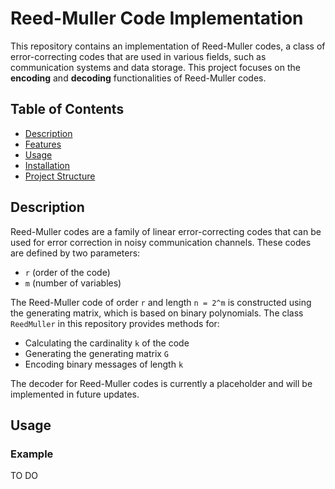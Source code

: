 # Reed-Muller Code Implementation

This repository contains an implementation of Reed-Muller codes, a class of error-correcting codes that are used in various fields, such as communication systems and data storage. This project focuses on the **encoding** and **decoding** functionalities of Reed-Muller codes. 

## Table of Contents

- [Description](#description)
- [Features](#features)
- [Usage](#usage)
- [Installation](#installation)
- [Project Structure](#project-structure)


## Description

Reed-Muller codes are a family of linear error-correcting codes that can be used for error correction in noisy communication channels. These codes are defined by two parameters:
- `r` (order of the code)
- `m` (number of variables)

The Reed-Muller code of order `r` and length `n = 2^m` is constructed using the generating matrix, which is based on binary polynomials. The class `ReedMuller` in this repository provides methods for:
- Calculating the cardinality `k` of the code
- Generating the generating matrix `G`
- Encoding binary messages of length `k`

The decoder for Reed-Muller codes is currently a placeholder and will be implemented in future updates.


## Usage

### Example

TO DO
